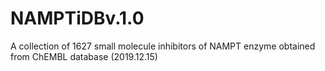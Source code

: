 # NAMPTiDBv.1.0
A collection of 1627 small molecule inhibitors of NAMPT enzyme obtained from ChEMBL database (2019.12.15)
